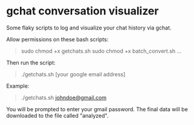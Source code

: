gchat conversation visualizer
=============================

Some flaky scripts to log and visualize your chat history via gchat.

Allow permissions on these bash scripts:

> sudo chmod +x getchats.sh
> sudo chmod +x batch_convert.sh
...

Then run the script:

> ./getchats.sh [your google email address]

Example:
> ./getchats.sh johndoe@gmail.com 

You will be prompted to enter your gmail password. The final data will be downloaded to the file called "analyzed".


